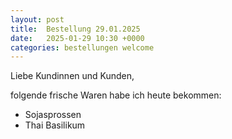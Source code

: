 ```yaml
---
layout: post
title:  Bestellung 29.01.2025
date:   2025-01-29 10:30 +0000
categories: bestellungen welcome
---
```


Liebe Kundinnen und Kunden,

folgende frische Waren habe ich heute bekommen:
<ul>
<li>Sojasprossen</li>
<li>Thai Basilikum</li>
</ul>
